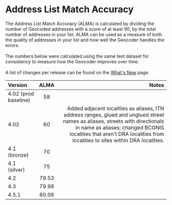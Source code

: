 # Address List Match Accuracy

The Address List Match Accuracy (ALMA) is calculated by dividing the number of Geocoded addresses with a score of at least 90, by the total number of addresses in your list. ALMA can be used as a measure of both the quality of addresses in your list and how well the Geocoder handles the errors.
<br><br>
The numbers below were calculated using the same test dataset for consistency to measure how the Geocoder improves over time.
<br><br>
A list of changes per release can be found on the [What's New](https://github.com/bcgov/ols-geocoder/blob/gh-pages/whats-new.md) page.

| Version           | ALMA  | Notes |
|:------------------|:-----:|-----:|
| 4.02 (prod baseline) | 58    |
| 4.02              | 60    | Added adjacent localities as aliases, ITN address ranges, glued and unglued street names as aliases, streets with directionals in name as aliases; changed BCGNIS localities that aren't DRA localities from localities to sites within DRA localities.|
| 4.1 (bronze)      | 70    | |
| 4.1 (silver)      | 75    | |
| 4.2               | 79.53 | |
| 4.3               | 79.98 | |
| 4.5.1             | 80.06 | |
